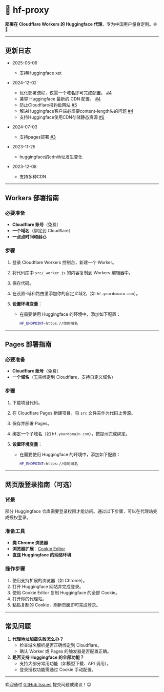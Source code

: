 # 🤗 hf-proxy

**部署在 Cloudflare Workers 的 Huggingface 代理**，专为中国用户量身定制。🌐🚀

---

## 更新日志
- 2025-05-09
  - 支持Huggingface xet
- 2024-12-02
  - 优化部署流程，仅需一个域名即可完成配置。 [#4](https://github.com/yurhett/hf-proxy/issues/5)
  - 兼容 Huggingface 最新的 CDN 配置。 [#4](https://github.com/yurhett/hf-proxy/issues/5)
  - 防止Cloudflare报钓鱼网站 [#5](https://github.com/yurhett/hf-proxy/issues/5)
  - 解决Huggingface客户端必须要content-length头的问题 [#4](https://github.com/yurhett/hf-proxy/issues/4)
  - 支持Huggingface使用CDN存储静态资源 [#6](https://github.com/yurhett/hf-proxy/issues/6)

- 2024-07-03
  - 支持pages部署 [#3](https://github.com/yurhett/hf-proxy/issues/3)
- 2023-11-25
  - huggingface的cdn地址发生变化
- 2023-12-08
  - 支持多种CDN

---

## Workers 部署指南

### 必要准备

- **Cloudflare 账号**（免费）
- **一个域名**（绑定到 Cloudflare）
- **一点点时间和耐心**

### 步骤

1. 登录 Cloudflare Workers 控制台，新建一个 Worker。
2. 将代码库中 `src/_worker.js` 的内容复制到 Workers 编辑器中。
3. 保存代码。
4. 在设置-域和路由里添加你的自定义域名（如 `hf.yourdomain.com`）。
5. **设置环境变量**：
   
   - 在需要使用 Huggingface 的环境中，添加如下配置：
     ```bash
     HF_ENDPOINT=https://你的域名
     ```

---

## Pages 部署指南

### 必要准备

- **Cloudflare 账号**（免费）
- **一个域名**（无需绑定到 Cloudflare，支持自定义域名）

### 步骤

1. 下载项目代码。

2. 在 Cloudflare Pages 新建项目，将 `src` 文件夹作为代码上传源。

3. 保存并部署 Pages。

4. 绑定一个子域名（如 `hf.yourdomain.com`），按提示完成绑定。

6. **设置环境变量**：
   - 在需要使用 Huggingface 的环境中，添加如下配置：
     ```bash
     HF_ENDPOINT=https://你的域名
     ```

---

## 网页版登录指南（可选）

### 背景

部分 Huggingface 仓库需要登录权限才能访问。通过以下步骤，可以在代理站完成授权登录。

### 准备工具

- **类 Chrome 浏览器**
- **浏览器扩展**：[Cookie Editor](https://chrome.google.com/webstore/detail/cookie-editor/hlkenndednhfkekhgcdicdfddnkalmdm?hl=zh-CN&utm_source=ext_sidebar)
- **直连 Huggingface 的网络环境**

### 操作步骤

1. 使用支持扩展的浏览器（如 Chrome）。
2. 打开 Huggingface 网站并完成登录。
3. 使用 Cookie Editor 复制 Huggingface 的全部 Cookie。
4. 打开你的代理站。
5. 粘贴复制的 Cookie，刷新页面即可完成登录。

---

## 常见问题

1. **代理地址加载失败怎么办？**
   - 检查域名解析是否正确绑定到 Cloudflare。
   - 确认 Worker 或 Pages 的触发器是否配置正确。
2. **是否支持 Huggingface 的全部功能？**
   - 支持大部分常用功能（如模型下载、API 调用）。
   - 登录授权功能需通过 Cookie 手动配置。

---

欢迎通过 [GitHub Issues](https://github.com/yurhett/hf-proxy/issues) 提交问题或建议！😊
